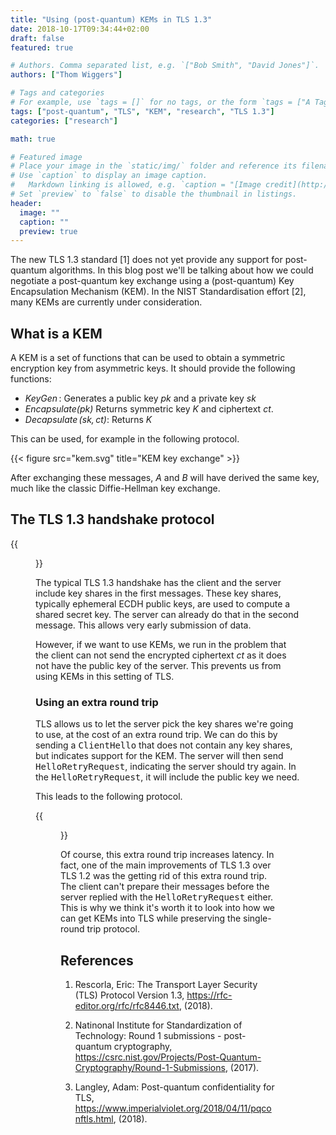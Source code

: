```yaml
---
title: "Using (post-quantum) KEMs in TLS 1.3"
date: 2018-10-17T09:34:44+02:00
draft: false
featured: true

# Authors. Comma separated list, e.g. `["Bob Smith", "David Jones"]`.
authors: ["Thom Wiggers"]

# Tags and categories
# For example, use `tags = []` for no tags, or the form `tags = ["A Tag", "Another Tag"]` for one or more tags.
tags: ["post-quantum", "TLS", "KEM", "research", "TLS 1.3"]
categories: ["research"]

math: true

# Featured image
# Place your image in the `static/img/` folder and reference its filename below, e.g. `image = "example.jpg"`.
# Use `caption` to display an image caption.
#   Markdown linking is allowed, e.g. `caption = "[Image credit](http://example.org)"`.
# Set `preview` to `false` to disable the thumbnail in listings.
header:
  image: ""
  caption: ""
  preview: true
---
```


The new TLS 1.3 standard \[1\] does not yet provide any support for
post-quantum algorithms. In this blog post we'll be talking about how we
could negotiate a post-quantum key exchange using a (post-quantum) Key
Encapsulation Mechanism (KEM). In the NIST Standardisation effort \[2\],
many KEMs are currently under consideration.

<!--more-->

What is a KEM
-------------

A KEM is a set of functions that can be used to obtain a symmetric
encryption key from asymmetric keys. It should provide the following
functions:

-   *$\operatorname{KeyGen}$*: Generates a public key $pk$ and a private
    key $sk$
-   *$\operatorname{Encapsulate(pk)}$* Returns symmetric key $K$ and
    ciphertext $ct$.
-   *$\operatorname{Decapsulate}(sk, ct)$*: Returns $K$

This can be used, for example in the following protocol.

{{< figure src="kem.svg" title="KEM key exchange" >}}

After exchanging these messages, $A$ and $B$ will have derived the same
key, much like the classic Diffie-Hellman key exchange.

The TLS 1.3 handshake protocol
------------------------------

{{<figure src="tls_13.svg" title="The typical TLS 1.3 handshake">}}

The typical TLS 1.3 handshake has the client and the server include key
shares in the first messages. These key shares, typically ephemeral ECDH
public keys, are used to compute a shared secret key. The server can
already do that in the second message. This allows very early submission
of data.

However, if we want to use KEMs, we run in the problem that the client
can not send the encrypted ciphertext $ct$ as it does not have the
public key of the server. This prevents us from using KEMs in this
setting of TLS.

### Using an extra round trip

TLS allows us to let the server pick the key shares we're going to use,
at the cost of an extra round trip. We can do this by sending a
<tt>ClientHello</tt> that does not contain any key shares, but indicates
support for the KEM. The server will then send
<tt>HelloRetryRequest</tt>, indicating the server should try again. In
the <tt>HelloRetryRequest</tt>, it will include the public key we need.

This leads to the following protocol.

{{<figure src="tls_13_2rtt_kem.svg" title="Using the extra roundtrip to obtain the necessary public key">}}

Of course, this extra round trip increases latency. In fact, one of the
main improvements of TLS 1.3 over TLS 1.2 was the getting rid of this
extra round trip. The client can't prepare their messages before the
server replied with the <tt>HelloRetryRequest</tt> either. This is why
we think it's worth it to look into how we can get KEMs into TLS while
preserving the single-round trip protocol.

## References

1. Rescorla, Eric: The Transport Layer Security (TLS) Protocol Version 1.3, <https://rfc-editor.org/rfc/rfc8446.txt>, (2018).

2. Natinonal Institute for Standardization of Technology: Round 1
submissions - post-quantum cryptography,
<https://csrc.nist.gov/Projects/Post-Quantum-Cryptography/Round-1-Submissions>,
(2017).

3. Langley, Adam: Post-quantum confidentiality for TLS, <https://www.imperialviolet.org/2018/04/11/pqconftls.html>, (2018).
